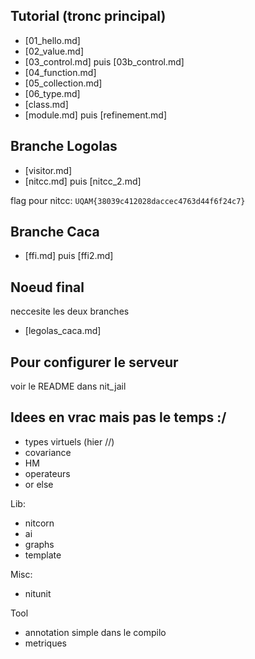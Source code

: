 ## Tutorial (tronc principal)

* [01_hello.md]
* [02_value.md]
* [03_control.md] puis [03b_control.md]
* [04_function.md]
* [05_collection.md]
* [06_type.md]
* [class.md]
* [module.md] puis [refinement.md]

## Branche Logolas

* [visitor.md]
* [nitcc.md] puis [nitcc_2.md]

flag pour nitcc: `UQAM{38039c412028daccec4763d44f6f24c7}`

## Branche Caca

* [ffi.md] puis [ffi2.md]

## Noeud final

neccesite les deux branches

* [legolas_caca.md]

## Pour configurer le serveur

voir le README dans nit_jail

## Idees en vrac mais pas le temps :/

* types virtuels (hier //)
* covariance
* HM
* operateurs
* or else

Lib:

* nitcorn
* ai
* graphs
* template

Misc:

* nitunit

Tool

* annotation simple dans le compilo
* metriques
